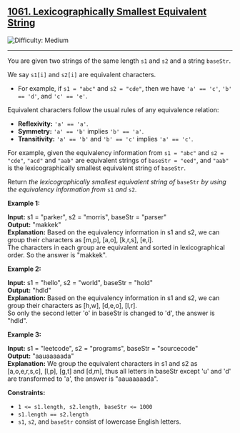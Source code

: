 ## [1061\. Lexicographically Smallest Equivalent String](https://leetcode.com/problems/lexicographically-smallest-equivalent-string)

![Difficulty: Medium](https://img.shields.io/badge/Difficulty-Medium-orange)

---

You are given two strings of the same length `s1` and `s2` and a string `baseStr`.

We say `s1[i]` and `s2[i]` are equivalent characters.

- For example, if `s1 = "abc"` and `s2 = "cde"`, then we have `'a' == 'c'`, `'b' == 'd'`, and `'c' == 'e'`.

Equivalent characters follow the usual rules of any equivalence relation:

- **Reflexivity:** `'a' == 'a'`.
- **Symmetry:** `'a' == 'b'` implies `'b' == 'a'`.
- **Transitivity:** `'a' == 'b'` and `'b' == 'c'` implies `'a' == 'c'`.

For example, given the equivalency information from `s1 = "abc"` and `s2 = "cde"`, `"acd"` and `"aab"` are equivalent strings of `baseStr = "eed"`, and `"aab"` is the lexicographically smallest equivalent string of `baseStr`.

Return _the lexicographically smallest equivalent string of_ `baseStr` _by using the equivalency information from_ `s1` _and_ `s2`.

**Example 1:**

**Input:** s1 = "parker", s2 = "morris", baseStr = "parser"  
**Output:** "makkek"  
**Explanation:** Based on the equivalency information in s1 and s2, we can group their characters as \[m,p\], \[a,o\], \[k,r,s\], \[e,i\].  
The characters in each group are equivalent and sorted in lexicographical order.
So the answer is "makkek".

**Example 2:**

**Input:** s1 = "hello", s2 = "world", baseStr = "hold"  
**Output:** "hdld"  
**Explanation:** Based on the equivalency information in s1 and s2, we can group their characters as \[h,w\], \[d,e,o\], \[l,r\].  
So only the second letter 'o' in baseStr is changed to 'd', the answer is "hdld".

**Example 3:**

**Input:** s1 = "leetcode", s2 = "programs", baseStr = "sourcecode"  
**Output:** "aauaaaaada"  
**Explanation:** We group the equivalent characters in s1 and s2 as \[a,o,e,r,s,c\], \[l,p\], \[g,t\] and \[d,m\], thus all letters in baseStr except 'u' and 'd' are transformed to 'a', the answer is "aauaaaaada".

**Constraints:**

- `1 <= s1.length, s2.length, baseStr <= 1000`
- `s1.length == s2.length`
- `s1`, `s2`, and `baseStr` consist of lowercase English letters.

